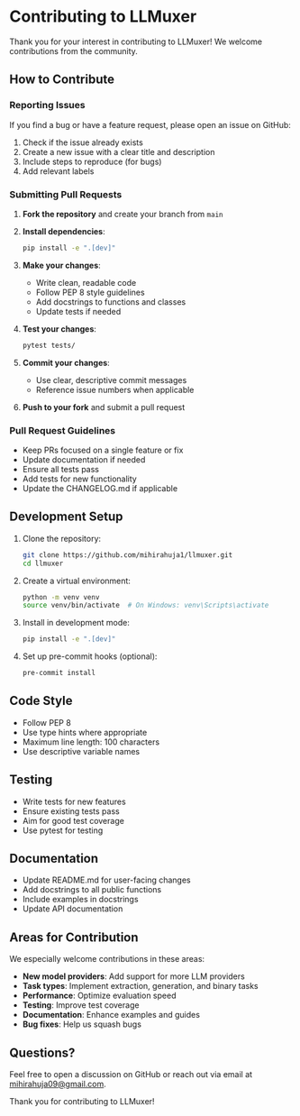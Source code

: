 # Contributing to LLMuxer

Thank you for your interest in contributing to LLMuxer! We welcome contributions from the community.

## How to Contribute

### Reporting Issues

If you find a bug or have a feature request, please open an issue on GitHub:
1. Check if the issue already exists
2. Create a new issue with a clear title and description
3. Include steps to reproduce (for bugs)
4. Add relevant labels

### Submitting Pull Requests

1. **Fork the repository** and create your branch from `main`
2. **Install dependencies**:
   ```bash
   pip install -e ".[dev]"
   ```
3. **Make your changes**:
   - Write clean, readable code
   - Follow PEP 8 style guidelines
   - Add docstrings to functions and classes
   - Update tests if needed

4. **Test your changes**:
   ```bash
   pytest tests/
   ```

5. **Commit your changes**:
   - Use clear, descriptive commit messages
   - Reference issue numbers when applicable

6. **Push to your fork** and submit a pull request

### Pull Request Guidelines

- Keep PRs focused on a single feature or fix
- Update documentation if needed
- Ensure all tests pass
- Add tests for new functionality
- Update the CHANGELOG.md if applicable

## Development Setup

1. Clone the repository:
   ```bash
   git clone https://github.com/mihirahuja1/llmuxer.git
   cd llmuxer
   ```

2. Create a virtual environment:
   ```bash
   python -m venv venv
   source venv/bin/activate  # On Windows: venv\Scripts\activate
   ```

3. Install in development mode:
   ```bash
   pip install -e ".[dev]"
   ```

4. Set up pre-commit hooks (optional):
   ```bash
   pre-commit install
   ```

## Code Style

- Follow PEP 8
- Use type hints where appropriate
- Maximum line length: 100 characters
- Use descriptive variable names

## Testing

- Write tests for new features
- Ensure existing tests pass
- Aim for good test coverage
- Use pytest for testing

## Documentation

- Update README.md for user-facing changes
- Add docstrings to all public functions
- Include examples in docstrings
- Update API documentation

## Areas for Contribution

We especially welcome contributions in these areas:

- **New model providers**: Add support for more LLM providers
- **Task types**: Implement extraction, generation, and binary tasks
- **Performance**: Optimize evaluation speed
- **Testing**: Improve test coverage
- **Documentation**: Enhance examples and guides
- **Bug fixes**: Help us squash bugs

## Questions?

Feel free to open a discussion on GitHub or reach out via email at mihirahuja09@gmail.com.

Thank you for contributing to LLMuxer!